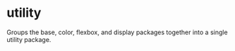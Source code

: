 # utility
Groups the base, color, flexbox, and display packages together into a single utility package.
